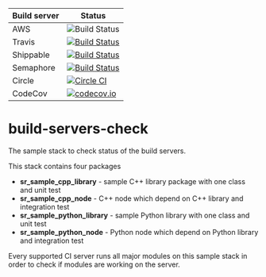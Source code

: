 | Build server  | Status |
|---------------|--------|
| AWS | ![Build Status](https://codebuild.eu-west-2.amazonaws.com/badges?uuid=eyJlbmNyeXB0ZWREYXRhIjoiUlhKWTdlZmhYOE1CTDdyVlNyb2s5c21XWFoyS1BneTJTNjM5YmVTYTJ6ZURvbi9GZ3JMajc0a3pyL3NCUXdCYncxNEJCeE84SUlKQ2hzWmx5T2VMZ01jPSIsIml2UGFyYW1ldGVyU3BlYyI6IngyRnZ3aXRpT2laNS9XNXAiLCJtYXRlcmlhbFNldFNlcmlhbCI6MX0%3D&branch=kinetic-devel) 
| Travis | [![Build Status](https://travis-ci.org/shadow-robot/build-servers-check.svg)](https://travis-ci.org/shadow-robot/build-servers-check) |
| Shippable | [![Build Status](https://api.shippable.com/projects/55ba073fedd7f2c0528ca1a8/badge?branchName=indigo-devel)](https://app.shippable.com/projects/55ba073fedd7f2c0528ca1a8/builds/latest) |
| Semaphore | [![Build Status](https://semaphoreci.com/api/v1/projects/3d9a5e21-cb5b-4fae-a942-93e6515682cb/571657/shields_badge.svg)](https://semaphoreci.com/shadow-robot/build-servers-check) |
| Circle | [![Circle CI](https://circleci.com/gh/shadow-robot/build-servers-check.svg?style=shield)](https://circleci.com/gh/shadow-robot/build-servers-check) |
| CodeCov | [![codecov.io](http://codecov.io/github/shadow-robot/build-servers-check/coverage.svg?branch=indigo-devel)](http://codecov.io/github/shadow-robot/build-servers-check?branch=indigo-devel) |


# build-servers-check

The sample stack to check status of the build servers.

This stack contains four packages

 * **sr_sample_cpp_library** - sample C++ library package with one class and unit test
 * **sr_sample_cpp_node** - C++ node which depend on C++ library and integration test 
 * **sr_sample_python_library** - sample Python library with one class and unit test
 * **sr_sample_python_node** - Python node which depend on Python library and integration test
  
Every supported CI server runs all major modules on this sample stack in order to check if modules are working on the server.
